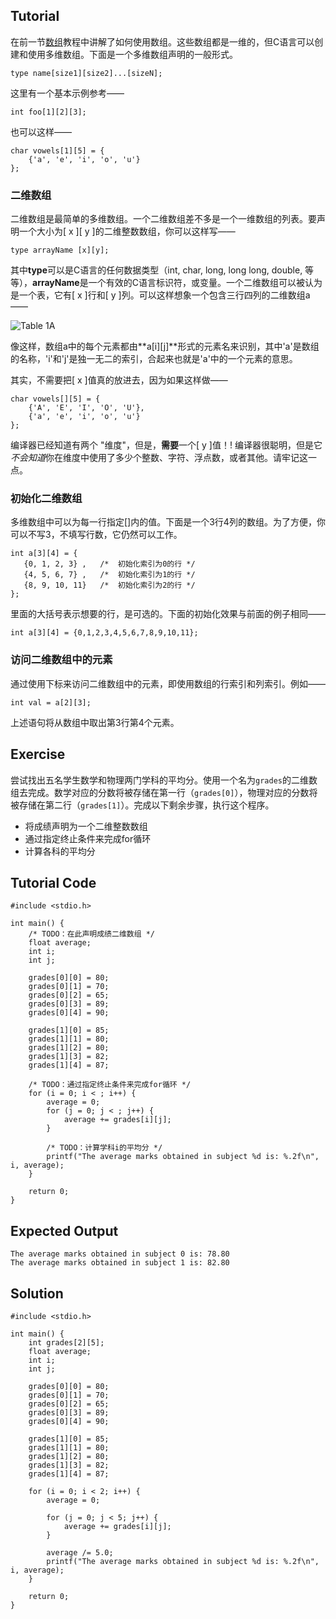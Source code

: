 Tutorial
--------

在前一节[数组](https://www.learn-c.org/zh/数组)教程中讲解了如何使用数组。这些数组都是一维的，但C语言可以创建和使用多维数组。下面是一个多维数组声明的一般形式。

	type name[size1][size2]...[sizeN];

这里有一个基本示例参考——

	int foo[1][2][3];

也可以这样——

	char vowels[1][5] = {
		{'a', 'e', 'i', 'o', 'u'}
	};

### 二维数组

二维数组是最简单的多维数组。一个二维数组差不多是一个一维数组的列表。要声明一个大小为[ x ][ y ]的二维整数数组，你可以这样写——

	type arrayName [x][y];

其中**type**可以是C语言的任何数据类型（int, char, long, long long, double, 等等），**arrayName**是一个有效的C语言标识符，或变量。一个二维数组可以被认为是一个表，它有[ x ]行和[ y ]列。可以这样想象一个包含三行四列的二维数组a——

![Table 1A](https://www.tutorialspoint.com/cprogramming/images/two_dimensional_arrays.jpg)

像这样，数组a中的每个元素都由**a[i][j]**形式的元素名来识别，其中'a'是数组的名称，'i'和'j'是独一无二的索引，合起来也就是'a'中的一个元素的意思。

其实，不需要把[ x ]值真的放进去，因为如果这样做——

	char vowels[][5] = {
		{'A', 'E', 'I', 'O', 'U'},
		{'a', 'e', 'i', 'o', 'u'}
	};

编译器已经知道有两个 "维度"，但是，**需要**一个[ y ]值！! 编译器很聪明，但是它*不会知道*你在维度中使用了多少个整数、字符、浮点数，或者其他。请牢记这一点。

### 初始化二维数组

多维数组中可以为每一行指定[]内的值。下面是一个3行4列的数组。为了方便，你可以不写3，不填写行数，它仍然可以工作。

	int a[3][4] = {  
	   {0, 1, 2, 3} ,   /*  初始化索引为0的行 */
	   {4, 5, 6, 7} ,   /*  初始化索引为1的行 */
	   {8, 9, 10, 11}   /*  初始化索引为2的行 */
	};

里面的大括号表示想要的行，是可选的。下面的初始化效果与前面的例子相同——

	int a[3][4] = {0,1,2,3,4,5,6,7,8,9,10,11};

### 访问二维数组中的元素

通过使用下标来访问二维数组中的元素，即使用数组的行索引和列索引。例如——

	int val = a[2][3];

上述语句将从数组中取出第3行第4个元素。

Exercise
--------

尝试找出五名学生数学和物理两门学科的平均分。使用一个名为```grades```的二维数组去完成。数学对应的分数将被存储在第一行（``grades[0]``），物理对应的分数将被存储在第二行（``grades[1]``）。完成以下剩余步骤，执行这个程序。

- 将成绩声明为一个二维整数数组
- 通过指定终止条件来完成for循环
- 计算各科的平均分

Tutorial Code
-------------

	#include <stdio.h>

	int main() {
		/* TODO：在此声明成绩二维数组 */
		float average;
		int i;
		int j;

		grades[0][0] = 80;
		grades[0][1] = 70;
		grades[0][2] = 65;
		grades[0][3] = 89;
		grades[0][4] = 90;

		grades[1][0] = 85;
		grades[1][1] = 80;
		grades[1][2] = 80;
		grades[1][3] = 82;
		grades[1][4] = 87;

		/* TODO：通过指定终止条件来完成for循环 */
		for (i = 0; i < ; i++) {
			average = 0;
			for (j = 0; j < ; j++) {
				average += grades[i][j];
			}

			/* TODO：计算学科i的平均分 */
			printf("The average marks obtained in subject %d is: %.2f\n", i, average);
		}

		return 0;
	}


Expected Output
---------------

    The average marks obtained in subject 0 is: 78.80
    The average marks obtained in subject 1 is: 82.80

Solution
--------

	#include <stdio.h>

	int main() {
		int grades[2][5];
		float average;
		int i;
		int j;

		grades[0][0] = 80;
		grades[0][1] = 70;
		grades[0][2] = 65;
		grades[0][3] = 89;
		grades[0][4] = 90;

		grades[1][0] = 85;
		grades[1][1] = 80;
		grades[1][2] = 80;
		grades[1][3] = 82;
		grades[1][4] = 87;

		for (i = 0; i < 2; i++) {
			average = 0;
			
			for (j = 0; j < 5; j++) {
				average += grades[i][j];
			}

			average /= 5.0;
			printf("The average marks obtained in subject %d is: %.2f\n", i, average);
		}

		return 0;
	}
